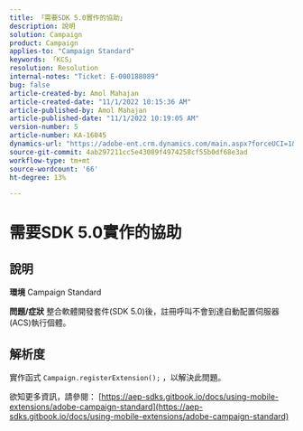 ```yaml
---
title: 「需要SDK 5.0實作的協助」
description: 說明
solution: Campaign
product: Campaign
applies-to: "Campaign Standard"
keywords: 「KCS」
resolution: Resolution
internal-notes: "Ticket: E-000188089"
bug: false
article-created-by: Amol Mahajan
article-created-date: "11/1/2022 10:15:36 AM"
article-published-by: Amol Mahajan
article-published-date: "11/1/2022 10:19:05 AM"
version-number: 5
article-number: KA-16045
dynamics-url: "https://adobe-ent.crm.dynamics.com/main.aspx?forceUCI=1&pagetype=entityrecord&etn=knowledgearticle&id=5079b61d-ce59-ed11-9561-6045bd006a22"
source-git-commit: 4ab297211cc5e43089f4974258cf55b0df68e3ad
workflow-type: tm+mt
source-wordcount: '66'
ht-degree: 13%

---
```


# 需要SDK 5.0實作的協助

## 說明

<b>環境</b>
Campaign Standard


<b>問題/症狀</b>
整合軟體開發套件(SDK 5.0)後，註冊呼叫不會到達自動配置伺服器(ACS)執行個體。


## 解析度


實作函式 `Campaign.registerExtension();` ，以解決此問題。

欲知更多資訊，請參閱： [https://aep-sdks.gitbook.io/docs/using-mobile-extensions/adobe-campaign-standard](https://aep-sdks.gitbook.io/docs/using-mobile-extensions/adobe-campaign-standard)

